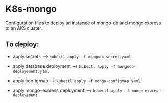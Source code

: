 # K8s-mongo
Configuration files to deploy an instance of mongo-db and mongo express to an AKS cluster.

## To deploy:
* apply secrets --> ````kubectl apply -f mongodb-secret.yaml````

* apply database deployment --> ````kubectl apply -f mongodb-deployement.yaml````
* apply configmap --> ````kubectl apply -f mongo-configmap.yaml````
* apply mongo-express deployment --> ````kubectl apply -f mongo-express-deployement````
